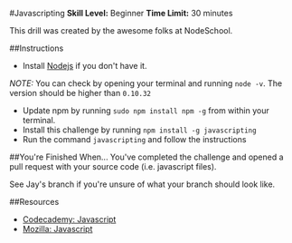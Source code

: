 #Javascripting
__Skill Level:__ Beginner
__Time Limit:__ 30 minutes  

This drill was created by the awesome folks at NodeSchool. 

##Instructions
- Install [Nodejs](https://nodejs.org/download/) if you don't have it. 

_NOTE:_ You can check by opening your terminal and running `node -v`. The version should be higher than `0.10.32`
- Update npm by running `sudo npm install npm -g` from within your terminal. 
- Install this challenge by running `npm install -g javascripting`
- Run the command `javascripting` and follow the instructions

##You're Finished When...
You've completed the challenge and opened a pull request with your source code (i.e. javascript files).  

See Jay's branch if you're unsure of what your branch should look like.

##Resources
- [Codecademy: Javascript](http://www.codecademy.com/en/tracks/javascript)
- [Mozilla: Javascript](https://developer.mozilla.org/en-US/docs/Web/JavaScript)
